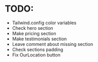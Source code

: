 # TODO:

- Tailwind.config color variables
- Check hero section
- Make pricing section
- Make testimonials section
- Leave comment about missing section
- Check sections padding
- Fix OurLocation button
